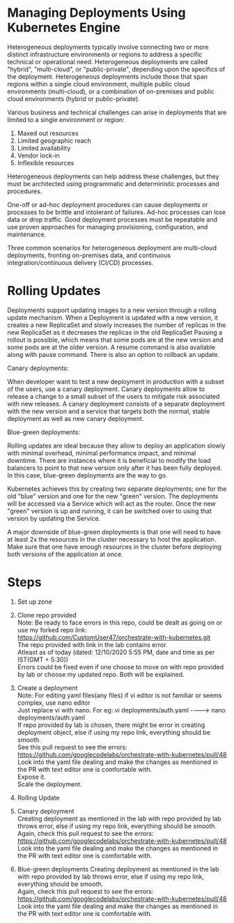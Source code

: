 # Managing Deployments Using Kubernetes Engine

Heterogeneous deployments typically involve connecting two or more distinct infrastructure environments or regions to address a specific technical or operational need. 
Heterogeneous deployments are called "hybrid", "multi-cloud", or "public-private", depending upon the specifics of the deployment. 
Heterogeneous deployments include those that span regions within a single cloud environment, multiple public cloud environments (multi-cloud), 
or a combination of on-premises and public cloud environments (hybrid or public-private).


Various business and technical challenges can arise in deployments that are limited to a single environment or region:

1. Maxed out resources
2. Limited geographic reach
3. Limited availability
4. Vendor lock-in
5. Inflexible resources 

Heterogeneous deployments can help address these challenges, but they must be architected using programmatic and deterministic processes and procedures.

One-off or ad-hoc deployment procedures can cause deployments or processes to be brittle and intolerant of failures. 
Ad-hoc processes can lose data or drop traffic. 
Good deployment processes must be repeatable and use proven approaches for managing provisioning, configuration, and maintenance.

Three common scenarios for heterogeneous deployment are multi-cloud deployments, fronting on-premises data, 
and continuous integration/continuous delivery (CI/CD) processes.

# Rolling Updates

Deployments support updating images to a new version through a rolling update mechanism. When a Deployment is updated with a new version, 
it creates a new ReplicaSet and slowly increases the number of replicas in the new ReplicaSet as it decreases the replicas in the old ReplicaSet
Pausing a rollout is possible, which means that some pods are at the new version and some pods are at the older version.
A resume command is also available along with pause command.
There is also an option to rollback an update.

Canary deployments:                                                                                                                          

When developer want to test a new deployment in production with a subset of the users, use a canary deployment. 
Canary deployments allow to release a change to a small subset of the users to mitigate risk associated with new releases.
A canary deployment consists of a separate deployment with the new version and a service that targets both the normal, 
stable deployment as well as new canary deployment.

Blue-green deployments:                                                                                                                   

Rolling updates are ideal because they allow to deploy an application slowly with minimal overhead, minimal performance impact, and minimal downtime. 
There are instances where it is beneficial to modify the load balancers to point to that new version only after it has been fully deployed. 
In this case, blue-green deployments are the way to go.

Kubernetes achieves this by creating two separate deployments; one for the old "blue" version and one for the new "green" version. 
The deployments will be accessed via a Service which will act as the router. Once the new "green" version is up and running, 
it can be switched over to using that version by updating the Service.

A major downside of blue-green deployments is that one will need to have at least 2x the resources in the cluster necessary to host the application. 
Make sure that one have enough resources in the cluster before deploying both versions of the application at once.


# Steps

1. Set up zone                                                                               

2. Clone repo provided                                                                                                                              
   Note: Be ready to face errors in this repo, could be dealt as going on or use my forked repo link:                                                                       
   https://github.com/CustomUser47/orchestrate-with-kubernetes.git                                                                                                  
   The repo provided with link in the lab contains error.                                                                                                
   Atleast as of today (dated: 12/10/2020 5:55 PM, date and time as per IST(GMT + 5:30))                                                                       
   Errors could be fixed even if one choose to move on with repo provided by lab or choose my updated repo. Both will be explained.
   
3. Create a deployment                                                                                   
   Note: For editing yaml files(any files) if vi editor is not familiar or seems complex, use nano editor                                          
   Just replace vi with nano. For eg: vi deployments/auth.yaml ----> nano deployments/auth.yaml                                               
   If repo provided by lab is chosen, there might be error in creating deployment object, else if using my repo link, everything should be smooth.                             
   See this pull request to see the errors: https://github.com/googlecodelabs/orchestrate-with-kubernetes/pull/48                               
   Look into the yaml file dealing and make the changes as mentioned in the PR with text editor one is comfortable with.                                           
   Expose it.                                                                                                                                                                   
   Scale the deployment.                                                                                                                      
   
4. Rolling Update

5. Canary deployment                                                                         
   Creating deployment as mentioned in the lab with repo provided by lab throws error, else if using my repo link, everything should be smooth.                         
   Again, check this pull request to see the errors: https://github.com/googlecodelabs/orchestrate-with-kubernetes/pull/48                                                     
   Look into the yaml file dealing and make the changes as mentioned in the PR with text editor one is comfortable with.                        
   
6. Blue-green deployments
   Creating deployment as mentioned in the lab with repo provided by lab throws error, else if using my repo link, everything should be smooth.                        
   Again, check this pull request to see the errors: https://github.com/googlecodelabs/orchestrate-with-kubernetes/pull/48                                                       
   Look into the yaml file dealing and make the changes as mentioned in the PR with text editor one is comfortable with.                     
   
   
   
   
   
   
